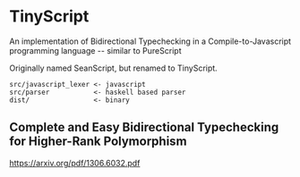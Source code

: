 TinyScript
==========
An implementation of Bidirectional Typechecking in a
Compile-to-Javascript programming language -- similar to PureScript

Originally named SeanScript, but renamed to TinyScript.

```
src/javascript_lexer <- javascript
src/parser           <- haskell based parser
dist/                <- binary
```

## Complete and Easy Bidirectional Typechecking for Higher-Rank Polymorphism
https://arxiv.org/pdf/1306.6032.pdf
